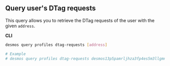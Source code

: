 ## Query user's DTag requests
This query allows you to retrieve the DTag requests of the user with the given `address`.

**CLI**
```bash
desmos query profiles dtag-requests [address]

# Example
# desmos query profiles dtag-requests desmos13p5pamrljhza3fp4es5m3llgmnde5fzcpq6nud
```